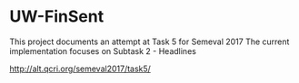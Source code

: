 # UW-FinSent

This project documents an attempt at Task 5 for Semeval 2017
The current implementation focuses on Subtask 2 - Headlines

http://alt.qcri.org/semeval2017/task5/

